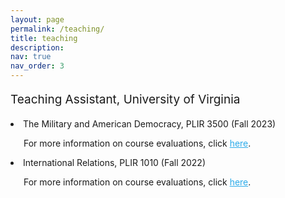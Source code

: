 ```yaml
---
layout: page
permalink: /teaching/
title: teaching
description:
nav: true
nav_order: 3
---
```

<p style="font-size: 19px;">Teaching Assistant, University of Virginia</p>

<div>
  <li>The Military and American Democracy, PLIR 3500 (Fall 2023)
  <br>
  <p style="font-size: 14px; text-indent:1.5em;">
    For more information on course evaluations, click <a href="https://www.dropbox.com/scl/fi/1exb93scxeric1ykc52jx/Report-for-PLIR-3500-101-Special-Topics-PLIR-3500-102-Special-Topics-PLIR-3500-103-Special-Topics-Sowon-Park_dfa35ac0-5d0c-461c-839e-ccca667da9f3en-US.pdf?rlkey=ksthqv28w3n3lvj2io620ylfd&st=zcps525z&dl=0" style="color:#2CABEA; text-decoration: underline;">here</a>.</p>
    </li>

  <li>International Relations, PLIR 1010 (Fall 2022)
  <br>
  <p style="font-size: 14px; text-indent:1.5em;">
    For more information on course evaluations, click <a href="https://www.dropbox.com/scl/fi/0bbzu1busjl4ez0jcudjm/Report-for-PLIR-1010-104-International-Relations-PLIR-1010-105-International-Relations-PLIR-1010-106-Internati_94FD126C-0B44-4D1E-939F-0F5C7090C3F0en-US.pdf?rlkey=87p30cnz4mxuwfizfa5wwl1f8&st=vllzv8mn&dl=0" style="color:#2CABEA; text-decoration: underline;">here</a>.</p>
    </li>
</div>
